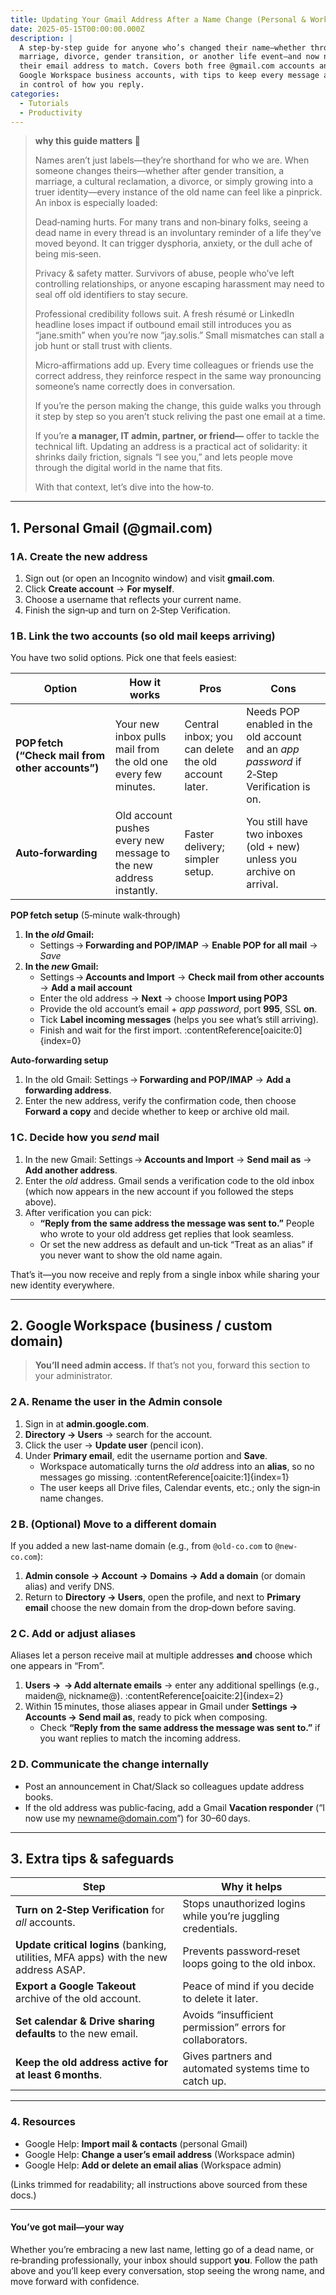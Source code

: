 ```yaml
---
title: Updating Your Gmail Address After a Name Change (Personal & Workspace)
date: 2025-05-15T00:00:00.000Z
description: |
  A step‑by‑step guide for anyone who’s changed their name—whether through
  marriage, divorce, gender transition, or another life event—and now needs
  their email address to match. Covers both free @gmail.com accounts and
  Google Workspace business accounts, with tips to keep every message and stay
  in control of how you reply.
categories:
  - Tutorials
  - Productivity
---
```


> **why this guide matters 💌**
>
> Names aren’t just labels—they’re shorthand for who we are. When someone changes theirs—whether after gender transition, a marriage, a cultural reclamation, a divorce, or simply growing into a truer identity—every instance of the old name can feel like a pinprick. An inbox is especially loaded:
>
> Dead‑naming hurts. For many trans and non‑binary folks, seeing a dead name in every thread is an involuntary reminder of a life they’ve moved beyond. It can trigger dysphoria, anxiety, or the dull ache of being mis‑seen.
> 
> Privacy & safety matter. Survivors of abuse, people who’ve left controlling relationships, or anyone escaping harassment may need to seal off old identifiers to stay secure.
> 
> Professional credibility follows suit. A fresh résumé or LinkedIn headline loses impact if outbound email still introduces you as “jane.smith” when you’re now “jay.solis.” Small mismatches can stall a job hunt or stall trust with clients.
> 
> Micro‑affirmations add up. Every time colleagues or friends use the correct address, they reinforce respect in the same way pronouncing someone’s name correctly does in conversation.
> 
> If you’re the person making the change, this guide walks you through it step by step so you aren’t stuck reliving the past one email at a time.
> 
> If you’re **a manager, IT admin, partner, or friend—** offer to tackle the technical lift. Updating an address is a practical act of solidarity: it shrinks daily friction, signals “I see you,” and lets people move through the digital world in the name that fits.
> 
> With that context, let’s dive into the how‑to.

---

## 1. Personal Gmail (@gmail.com)  

### 1 A. Create the new address  
1. Sign out (or open an Incognito window) and visit **gmail.com**.  
2. Click **Create account** → **For myself**.  
3. Choose a username that reflects your current name.  
4. Finish the sign‑up and turn on 2‑Step Verification.

### 1 B. Link the two accounts (so old mail keeps arriving)

You have two solid options. Pick one that feels easiest:

| Option | How it works | Pros | Cons |
| --- | --- | --- | --- |
| **POP fetch (“Check mail from other accounts”)** | Your new inbox pulls mail from the old one every few minutes. | Central inbox; you can delete the old account later. | Needs POP enabled in the old account and an *app password* if 2‑Step Verification is on. |
| **Auto‑forwarding** | Old account pushes every new message to the new address instantly. | Faster delivery; simpler setup. | You still have two inboxes (old + new) unless you archive on arrival. |

**POP fetch setup** (5‑minute walk‑through)  
1. **In the *old* Gmail:**  
   * Settings → **Forwarding and POP/IMAP** → **Enable POP for all mail** → *Save*  
2. **In the *new* Gmail:**  
   * Settings → **Accounts and Import** → **Check mail from other accounts** → **Add a mail account**  
   * Enter the old address → **Next** → choose **Import using POP3**  
   * Provide the old account’s email + *app password*, port **995**, SSL **on**.  
   * Tick **Label incoming messages** (helps you see what’s still arriving).  
   * Finish and wait for the first import. :contentReference[oaicite:0]{index=0}

**Auto‑forwarding setup**  
1. In the old Gmail: Settings → **Forwarding and POP/IMAP** → **Add a forwarding address**.  
2. Enter the new address, verify the confirmation code, then choose **Forward a copy** and decide whether to keep or archive old mail.

### 1 C. Decide how you *send* mail

1. In the new Gmail: Settings → **Accounts and Import** → **Send mail as** → **Add another address**.  
2. Enter the *old* address. Gmail sends a verification code to the old inbox (which now appears in the new account if you followed the steps above).  
3. After verification you can pick:  
   * **“Reply from the same address the message was sent to.”** People who wrote to your old address get replies that look seamless.  
   * Or set the new address as default and un‑tick “Treat as an alias” if you never want to show the old name again.

That’s it—you now receive and reply from a single inbox while sharing your new identity everywhere.

---

## 2. Google Workspace (business / custom domain)

> **You’ll need admin access.** If that’s not you, forward this section to your administrator.

### 2 A. Rename the user in the Admin console  

1. Sign in at **admin.google.com**.  
2. **Directory → Users** → search for the account.  
3. Click the user → **Update user** (pencil icon).  
4. Under **Primary email**, edit the username portion and **Save**.  
   * Workspace automatically turns the *old* address into an **alias**, so no messages go missing. :contentReference[oaicite:1]{index=1}  
   * The user keeps all Drive files, Calendar events, etc.; only the sign‑in name changes.

### 2 B. (Optional) Move to a different domain  
If you added a new last‑name domain (e.g., from `@old-co.com` to `@new-co.com`):

1. **Admin console → Account → Domains → Add a domain** (or domain alias) and verify DNS.  
2. Return to **Directory → Users**, open the profile, and next to **Primary email** choose the new domain from the drop‑down before saving.

### 2 C. Add or adjust aliases

Aliases let a person receive mail at multiple addresses **and** choose which one appears in “From”.

1. **Users → <username> → Add alternate emails** → enter any additional spellings (e.g., maiden@, nickname@). :contentReference[oaicite:2]{index=2}  
2. Within 15 minutes, those aliases appear in Gmail under **Settings → Accounts → Send mail as**, ready to pick when composing.  
   * Check **“Reply from the same address the message was sent to.”** if you want replies to match the incoming address.

### 2 D. Communicate the change internally  
* Post an announcement in Chat/Slack so colleagues update address books.  
* If the old address was public‑facing, add a Gmail **Vacation responder** (“I now use my newname@domain.com”) for 30–60 days.

---

## 3. Extra tips & safeguards

| Step | Why it helps |
| --- | --- |
| **Turn on 2‑Step Verification** for *all* accounts. | Stops unauthorized logins while you’re juggling credentials. |
| **Update critical logins** (banking, utilities, MFA apps) with the new address ASAP. | Prevents password‑reset loops going to the old inbox. |
| **Export a Google Takeout** archive of the old account. | Peace of mind if you decide to delete it later. |
| **Set calendar & Drive sharing defaults** to the new email. | Avoids “insufficient permission” errors for collaborators. |
| **Keep the old address active for at least 6 months**. | Gives partners and automated systems time to catch up. |

---

### 4. Resources

* Google Help: **Import mail & contacts** (personal Gmail)  
* Google Help: **Change a user’s email address** (Workspace admin)  
* Google Help: **Add or delete an email alias** (Workspace admin)

(Links trimmed for readability; all instructions above sourced from these docs.)  

---

#### You’ve got mail—your way

Whether you’re embracing a new last name, letting go of a dead name, or re‑branding professionally, your inbox should support **you**. Follow the path above and you’ll keep every conversation, stop seeing the wrong name, and move forward with confidence.
